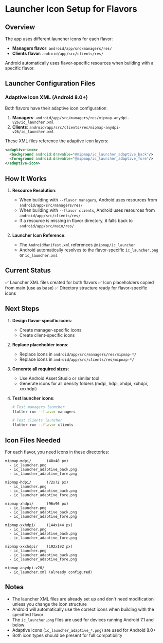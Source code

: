 # Launcher Icon Setup for Flavors

## Overview

The app uses different launcher icons for each flavor:
- **Managers flavor**: `android/app/src/managers/res/`
- **Clients flavor**: `android/app/src/clients/res/`

Android automatically uses flavor-specific resources when building with a specific flavor.

## Launcher Configuration Files

### Adaptive Icon XML (Android 8.0+)

Both flavors have their adaptive icon configuration:

1. **Managers**: `android/app/src/managers/res/mipmap-anydpi-v26/ic_launcher.xml`
2. **Clients**: `android/app/src/clients/res/mipmap-anydpi-v26/ic_launcher.xml`

These XML files reference the adaptive icon layers:
```xml
<adaptive-icon>
  <background android:drawable="@mipmap/ic_launcher_adaptive_back"/>
  <foreground android:drawable="@mipmap/ic_launcher_adaptive_fore"/>
</adaptive-icon>
```

## How It Works

1. **Resource Resolution**:
   - When building with `--flavor managers`, Android uses resources from `android/app/src/managers/res/`
   - When building with `--flavor clients`, Android uses resources from `android/app/src/clients/res/`
   - If a resource is missing in flavor directory, it falls back to `android/app/src/main/res/`

2. **Launcher Icon Reference**:
   - The `AndroidManifest.xml` references `@mipmap/ic_launcher`
   - Android automatically resolves to the flavor-specific `ic_launcher.png` or `ic_launcher.xml`

## Current Status

✅ Launcher XML files created for both flavors
✅ Icon placeholders copied from main (use as base)
✅ Directory structure ready for flavor-specific icons

## Next Steps

1. **Design flavor-specific icons**:
   - Create manager-specific icons
   - Create client-specific icons

2. **Replace placeholder icons**:
   - Replace icons in `android/app/src/managers/res/mipmap-*/`
   - Replace icons in `android/app/src/clients/res/mipmap-*/`

3. **Generate all required sizes**:
   - Use Android Asset Studio or similar tool
   - Generate icons for all density folders (mdpi, hdpi, xhdpi, xxhdpi, xxxhdpi)

4. **Test launcher icons**:
   ```bash
   # Test managers launcher
   flutter run --flavor managers
   
   # Test clients launcher
   flutter run --flavor clients
   ```

## Icon Files Needed

For each flavor, you need icons in these directories:

```
mipmap-mdpi/       (48x48 px)
  - ic_launcher.png
  - ic_launcher_adaptive_back.png
  - ic_launcher_adaptive_fore.png

mipmap-hdpi/       (72x72 px)
  - ic_launcher.png
  - ic_launcher_adaptive_back.png
  - ic_launcher_adaptive_fore.png

mipmap-xhdpi/      (96x96 px)
  - ic_launcher.png
  - ic_launcher_adaptive_back.png
  - ic_launcher_adaptive_fore.png

mipmap-xxhdpi/     (144x144 px)
  - ic_launcher.png
  - ic_launcher_adaptive_back.png
  - ic_launcher_adaptive_fore.png

mipmap-xxxhdpi/    (192x192 px)
  - ic_launcher.png
  - ic_launcher_adaptive_back.png
  - ic_launcher_adaptive_fore.png

mipmap-anydpi-v26/
  - ic_launcher.xml (already configured)
```

## Notes

- The launcher XML files are already set up and don't need modification unless you change the icon structure
- Android will automatically use the correct icons when building with the specified flavor
- The `ic_launcher.png` files are used for devices running Android 7.1 and below
- Adaptive icons (`ic_launcher_adaptive_*.png`) are used for Android 8.0+
- Both icon types should be present for full compatibility

